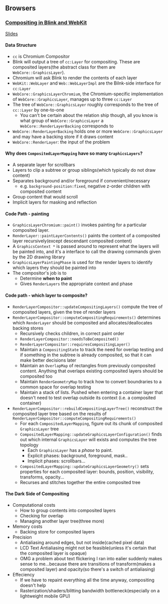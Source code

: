 ## Browsers

### [Compositing in Blink and WebKit](https://www.youtube.com/watch?v=Lpk1dYdo62o)

[Slides](https://docs.google.com/presentation/d/163Zkxgon7-CAZjNuOZxwOFlLX6h15Ju-GNtdKbD-9Tg/edit#slide=id.gd6be3623_00)

#### Data Structure

* `cc` is Chromium Compositor
* Blink will output a tree of `cc:Layer` for compositing. These are composited layers(the abstract class for them are `WebCore::GraphicsLayer`).
* Chromium will ask Blink to render the contents of each layer
* `WebKit::WebLayer` and `Web::WebLayerImpl` are the Bilnk-side interface for `cc:Layer`
* `WebCore::GraphicsLayerChromium`, the Chromium-specific implementation of `WebCore::GraphicsLayer`, manages up to three `cc:Layer`
* The tree of `WebCore::GraphicsLayer` roughly corresponds to the tree of `cc::Layer` by one-to-one
  * You can't be certain about the relation ship though, all you know is what group of `WebCore::GraphicsLayer` a `WebCore::RenderLayerBacking` corresponds to
* `WebCore::RenderLayerBacking` holds one or more `WebCore::GraphicsLayer` and may have a backing store if it draws content
* `WebCore::RenderLayer`: the input of the problem

#### Why does `CompositedLayerMapping` have so many `GraphicsLayers`?

* A separate layer for scrollbars
* Layers to clip a subtree or group siblings(which typically do not draw content)
* Separates background and/or foreground if convenient/necessary
  * e.g. `background-position:fixed`, negative z-order children with composited content
* Group content that would scroll
* Implicit layers for masking and reflection

#### Code Path - painting

* `GraphicsLayerChromium::paint()` invokes painting for a particular composited layer.
* `RenderLayer::paintLayerContents()` paints the content of a composited layer recursively(except descendant composited content)
* A `GraphicsContext *` is passed around to represent what the layers will be painted into, and it's a interface to call the drawing commands given by the 2D drawing library
* `GraphicsLayerPaintingPhase` is used for the render layers to identify which layers they should be painted into
* The compositor's job is to
  * Determine **when to paint**
  * Gives `RenderLayers` the appropriate context and phase

#### Code path - which layer to composite?

* `RenderLayerCompositor::updateCompositingLayers()` compute the tree of composited layers, given the tree of render layers
* `RenderLayerCompositor::computeCompositingRequirements()` determines which `RenderLayer` should be composited and allocates/deallocates backing stores
  * Recursively checks children, in correct paint order
  * `RenderLayerCompositor::needsToBeComposited()`
  * `RenderLayerCompositor::requiresCompositingLayer()`
  * Maintain a `CompositingState` to track the need for overlap testing and if something in the subtree is already composited, so that it can make better decisions later
  * Maintain an `OverlapMap` of rectangles from previously composited content. Anything that overlaps existing composited layers should be composited too
  * Maintain `RenderGeometryMap` to track how to convert boundraries to a common space for overlap testing
  * Maintain a stack of lists. Pushed when entering a container layer that doesn't need to test overlap outside its context (i.e. a composited container)
* `RenderLayerCompositor::rebuildCompositingLayerTree()` reconstruct the composited layer tree based on the results of `RenderLayerCompositor::computeCompositingRequirements()`
  * For each `CompositedLayerMapping`, figure out its chunk of composited `GraphicsLayer` tree
  * `CompositedLayerMapping::updateGraphicsLayerConfiguration()` finds out which internal `GraphicsLayer` will exists and computes the tree topology
    * Each `GraphicsLayer` has a *phase* to paint.
    * Explicit phases: background, foreground, mask..
    * Implicit phases: scrollbars...
  * `CompositedLayerMapping::updateGraphicsLayerGeometry()` sets properties for each composited layer: bounds, position, visibility, transforms, opacity...
  * Recurses and  stitches together the entire composited tree

#### The Dark Side of Compositing

* Computational costs
  * How to group contents into composited layers
  * Checking for overlap
  * Managing another layer tree(three more)
* Memory costs
  * Backing store for composited layers
* Precision
  * Antialiasing around edges, but not inside(cached pixel data)
  * LCD Text Antialiasing might not be feasible(unless it's certain that the composited layer is opaque)
  * OMG a problem about text flickering I ran into ealier suddenly makes sense to me...because there are transitions of transform(makes a composited layer) and opacity(so there's a switch of antialiasing)
* Effeciency
  * If we have to repaint everything all the time anyway, compositing doesn't help
  * Rasterization/shaders/blitting bandwidth bottleneck(especially on a lightweight mobile GPU)
